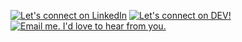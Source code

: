 [![Let's connect on LinkedIn](https://wkrm0bphzzgm.runkit.sh)](https://linkedin.com/in/garyjiang)
[![Let's connect on DEV!](https://img.shields.io/badge/dev.to-0A0A0A?style=for-the-badge&logo=devdotto&logoColor=white)](https://dev.to/garyjiang)
[![Email me. I'd love to hear from you.](https://img.shields.io/badge/Gmail-D14836?style=for-the-badge&logo=gmail&logoColor=white)](mailto:gj.garyjiang@gmail.com)

